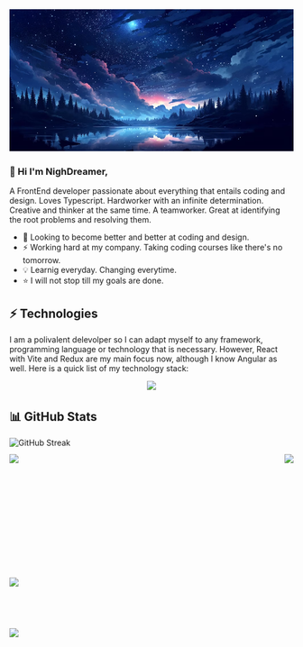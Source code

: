 <img class="dashboard-img" alt="Hello, I'm NigthDreamer." src="./assets/night-sky.png" />

### &#x1f44b; Hi I'm NighDreamer,

A FrontEnd developer passionate about everything that entails coding and design. Loves 
Typescript. Hardworker with an infinite determination. Creative and thinker at the same
time. A teamworker. Great at identifying the root problems and resolving them.

- 🌱 Looking to become better and better at coding and design.
- ⚡ Working hard at my company. Taking coding courses like there's no tomorrow.
- 💡 Learnig everyday. Changing everytime.
- ⭐ I will not stop till my goals are done.


## &#x26a1; Technologies

I am a polivalent delevolper so I can adapt myself to any framework, programming language or 
technology that is necessary. However, React with Vite and Redux are my main focus now, although
I know Angular as well. Here is a quick list of my technology stack:

<p align="center">
  <img src="https://skillicons.dev/icons?i=react,angular,redux,vite,ts,js,git" />
</p>

## &#x1f4ca; GitHub Stats

<div
  style="
    display: flex;
    flex-direction: column;
    justify-content: space-between;
    width: 100%;
    gap: 12px;
  "
>
  <img
    width="100%"
    src="https://github-readme-streak-stats.herokuapp.com?user=nigthdreamer&theme=github-dark-blue&mode=weekly"
    alt="GitHub Streak"
  />

  <div class="stats" style="display: flex; justify-content: space-between; width: 100%">
    <img 
      height="206" 
      src="https://github-readme-stats.vercel.app/api?username=nigthdreamer&show_icons=true&theme=github_dark"
    />
    <img 
      height="207" 
      src="https://github-readme-stats.vercel.app/api/top-langs?username=nigthdreamer&layout=compact&langs_count=8&card_width=320&theme=github_dark"
    />
  </div>

  <div>
    <img
      width="100%"
      src="https://github-profile-trophy.vercel.app/?username=nigthdreamer&theme=darkhub&row=1&column=6&margin-w=12"
    />
  </div> 
  
  ##

  <div>
    <img width="20%" src="https://komarev.com/ghpvc/?username=nigthdreamer&color=blue">
  </div>

</div>